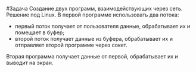#Задача
Создание двух программ, взаимодействующих через сеть. Решение под Linux.
В первой программе использовать два потока: 
* первый поток получает от пользователя данные, обрабатывает их и помещает в буфер;
* второй поток получает данные из буфера, обрабатывает их и отправляет второй программе через сокет.

Вторая программа получает данные от первой, обрабатывает их и выводит на экран.